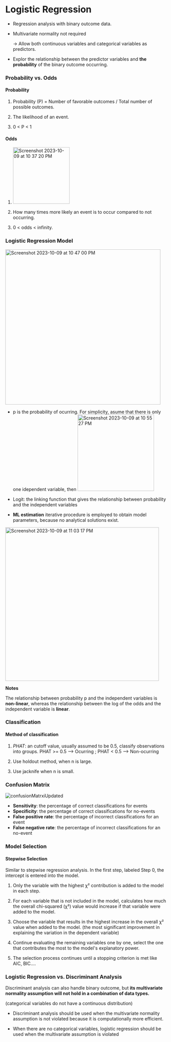 # Logistic Regression

* Regression analysis with binary outcome data.

* Multivariate normality not required

  -> Allow both continuous variables and categorical variables as predictors.

* Explor the relationship between the predictor variables and **the probability** of the binary outcome occurring.

### Probability vs. Odds

#### Probability

1. Probability (P) = Number of favorable outcomes / Total number of possible outcomes.

2. The likelihood of an event.

3. 0 < P < 1

#### Odds

1. <img width="176" alt="Screenshot 2023-10-09 at 10 37 20 PM" src="https://github.com/ShuxiChen/Data-Analytics-Course-Projects/assets/146168006/e1fd7fdb-590a-4f86-b712-1732646a1c1a">

2. How many times more likely an event is to occur compared to not occurring.

3. 0 < odds < infinity.

### Logistic Regression Model

<img width="483" alt="Screenshot 2023-10-09 at 10 47 00 PM" src="https://github.com/ShuxiChen/Data-Analytics-Course-Projects/assets/146168006/0fea9bb6-ccc9-471f-8f84-c1f22bc6550f">

* p is the probability of ocurring. For simplicity, asume that there is only one idependent variable, then <img width="238" alt="Screenshot 2023-10-09 at 10 55 27 PM" src="https://github.com/ShuxiChen/Data-Analytics-Course-Projects/assets/146168006/857863cd-0bdf-4f37-a061-6b9a734a8d15">

* Logit: the linking function that gives the relationship between probability and the independent variables

* **ML estimation** iterative procedure is employed to obtain model parameters, because no analytical solutions exist.

<img width="478" alt="Screenshot 2023-10-09 at 11 03 17 PM" src="https://github.com/ShuxiChen/Data-Analytics-Course-Projects/assets/146168006/59d9899d-e82c-49ed-a29f-93c55532113d">

**Notes**

The relationship between probability p and the independent variables is **non-linear**, whereas the relationship between the log of the odds and the independent variable is **linear**. 

### Classification

#### Method of classification
1. *PHAT*: an cutoff value, usually assumed to be 0.5, classify observations into groups.
  PHAT >= 0.5 --> Ocurring ; PHAT < 0.5 --> Non-ocurring

2. Use holdout method, when n is large.

3. Use jacknife when n is small.

### Confusion Matrix

![confusionMatrxiUpdated](https://github.com/ShuxiChen/Data-Analytics-Course-Projects/assets/146168006/6f1bccd5-3731-4046-ba34-03db4fe67573)

* **Sensitivity**: the percentage of correct classifications for events
* **Specificity**: the percentage of correct classifications for no-events
* **False positive rate**: the percentage of incorrect classifications for an event 
* **False negative rate**: the percentage of incorrect classifications for an no-event

### Model Selection

#### Stepwise Selection

Similar to stepwise regression analysis. In the first step, labeled Step 0, the intercept is entered into the model.

1. Only the variable with the highest χ² contribution is added to the model in each step.
   
2. For each variable that is not included in the model, calculates how much the overall chi-squared (χ²) value would increase if that variable were added to the model.
   
3. Choose the variable that results in the highest increase in the overall χ² value when added to the model.
   (the most significant improvement in explaining the variation in the dependent variable)
   
4. Continue evaluating the remaining variables one by one, select the one that contributes the most to the model's explanatory power.
   
5. The selection process continues until a stopping criterion is met like AIC, BIC.... 

### Logistic Regression vs. Discriminant Analysis

Discriminant analysis can also handle binary outcome, but **its multivariate normality assumption will not hold in a combination of data types.**

(categorical variables do not have a continuous distribution)

* Discriminant analysis should be used when the multivariate normality assumption is not violated because it is computationally more efficient.

* When there are no categorical variables, logistic regression should be used when the multivariate assumption is violated
